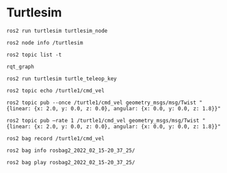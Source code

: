 # Turtlesim


```shell
ros2 run turtlesim turtlesim_node
```

```shell
ros2 node info /turtlesim
```

```shell
ros2 topic list -t
```

```shell
rqt_graph
```

```shell
ros2 run turtlesim turtle_teleop_key
```

```shell
ros2 topic echo /turtle1/cmd_vel
```

```shell
ros2 topic pub --once /turtle1/cmd_vel geometry_msgs/msg/Twist "{linear: {x: 2.0, y: 0.0, z: 0.0}, angular: {x: 0.0, y: 0.0, z: 1.8}}"
```

```shell
ros2 topic pub –rate 1 /turtle1/cmd_vel geometry_msgs/msg/Twist "{linear: {x: 2.0, y: 0.0, z: 0.0}, angular: {x: 0.0, y: 0.0, z: 1.8}}"
```

```shell
ros2 bag record /turtle1/cmd_vel
```

```shell
ros2 bag info rosbag2_2022_02_15-20_37_25/
```

```shell
ros2 bag play rosbag2_2022_02_15-20_37_25/
```
